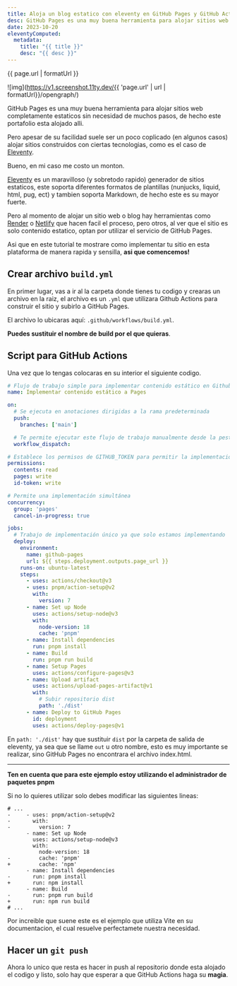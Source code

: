 ```yaml
---
title: Aloja un blog estatico con eleventy en GitHub Pages y GitHub Actions
desc: GitHub Pages es una muy buena herramienta para alojar sitios web completamente estaticos sin necesidad
date: 2023-10-20
eleventyComputed:
  metadata:
    title: "{{ title }}"
    desc: "{{ desc }}"
---
```


{{ page.url | formatUrl }}

![img](https://v1.screenshot.11ty.dev/{{ 'page.url' | url | formatUrl}}/opengraph/)

GitHub Pages es una muy buena herramienta para alojar sitios web completamente estaticos sin necesidad de muchos pasos, de hecho este portafolio esta alojado alli.

Pero apesar de su facilidad suele ser un poco coplicado (en algunos casos) alojar sitios construidos con ciertas tecnologias, como es el caso de [Eleventy](https://11ty.dev).

Bueno, en mi caso me costo un monton.

[Eleventy](https://11ty.dev) es un maravilloso (y sobretodo rapido) generador de sitios estaticos, este soporta diferentes formatos de plantillas (nunjucks, liquid, html, pug, ect) y tambien soporta Markdown, de hecho este es su mayor fuerte.

Pero al momento de alojar un sitio web o blog hay herramientas como [Render](https://render.com) o [Netlify](https://netlify.com) que hacen facil el proceso, pero otros, al ver que el sitio es solo contenido estatico, optan por utilizar el servicio de GitHub Pages.

Asi que en este tutorial te mostrare como implementar tu sitio en esta plataforma de manera rapida y sensilla, **asi que comencemos!**

## Crear archivo `build.yml`

En primer lugar, vas a ir al la carpeta donde tienes tu codigo y crearas un archivo en la raiz, el archivo es un `.yml` que utilizara Github Actions para construir el sitio y subirlo a GitHub Pages.

El archivo lo ubicaras aquí: `.github/workflows/build.yml`.

**Puedes sustituir el nombre de build por el que quieras**.

## Script para GitHub Actions

Una vez que lo tengas colocaras en su interior el siguiente codigo.


```yml
# Flujo de trabajo simple para implementar contenido estático en Github Pages
name: Implementar contenido estático a Pages

on:
  # Se ejecuta en anotaciones dirigidas a la rama predeterminada
  push:
    branches: ['main']

  # Te permite ejecutar este flujo de trabajo manualmente desde la pestaña Acciones
  workflow_dispatch:

# Establece los permisos de GITHUB_TOKEN para permitir la implementación en GitHub Pages
permissions:
  contents: read
  pages: write
  id-token: write

# Permite una implementación simultánea
concurrency:
  group: 'pages'
  cancel-in-progress: true

jobs:
  # Trabajo de implementación único ya que solo estamos implementando
  deploy:
    environment:
      name: github-pages
      url: ${{ steps.deployment.outputs.page_url }}
    runs-on: ubuntu-latest
    steps:
      - uses: actions/checkout@v3
      - uses: pnpm/action-setup@v2
        with:
          version: 7
      - name: Set up Node
        uses: actions/setup-node@v3
        with:
          node-version: 18
          cache: 'pnpm'
      - name: Install dependencies
        run: pnpm install
      - name: Build
        run: pnpm run build
      - name: Setup Pages
        uses: actions/configure-pages@v3
      - name: Upload artifact
        uses: actions/upload-pages-artifact@v1
        with:
          # Subir repositorio dist
          path: './dist'
      - name: Deploy to GitHub Pages
        id: deployment
        uses: actions/deploy-pages@v1
```

En `path: './dist'` hay que sustituir `dist` por la carpeta de salida de eleventy, ya sea que se llame `out` u otro nombre, esto es muy importante se realizar, sino GitHub Pages no encontrara el archivo index.html.

___

**Ten en cuenta que para este ejemplo estoy utilizando el administrador de paquetes pnpm**

Si no lo quieres utilizar solo debes modificar las siguientes lineas:


```diff-yml diff-highlight
# ...
-     - uses: pnpm/action-setup@v2
-       with:
-         version: 7
      - name: Set up Node
        uses: actions/setup-node@v3
        with:
          node-version: 18
-         cache: 'pnpm'
+         cache: 'npm'
      - name: Install dependencies
-       run: pnpm install
+       run: npm install
      - name: Build
-       run: pnpm run build
+       run: npm run build
# ...
```

Por increible que suene este es el ejemplo que utiliza Vite en su documentacion, el cual resuelve perfectamete nuestra necesidad.

## Hacer un `git push`

Ahora lo unico que resta es hacer in push al repositorio donde esta alojado el codigo y listo, solo hay que esperar a que GitHub Actions haga su __magia__.
